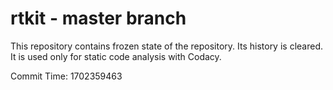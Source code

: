 # rtkit - master branch

This repository contains frozen state of the repository.
Its history is cleared. It is used only for static code
analysis with Codacy.

Commit Time: 1702359463
